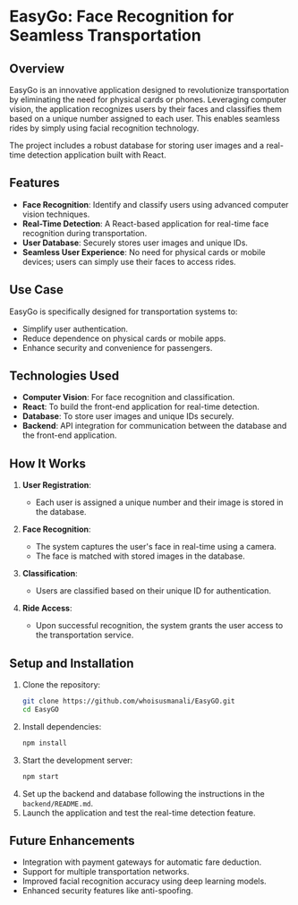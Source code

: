 # EasyGo: Face Recognition for Seamless Transportation

## Overview
EasyGo is an innovative application designed to revolutionize transportation by eliminating the need for physical cards or phones. Leveraging computer vision, the application recognizes users by their faces and classifies them based on a unique number assigned to each user. This enables seamless rides by simply using facial recognition technology.

The project includes a robust database for storing user images and a real-time detection application built with React.

## Features
- **Face Recognition**: Identify and classify users using advanced computer vision techniques.
- **Real-Time Detection**: A React-based application for real-time face recognition during transportation.
- **User Database**: Securely stores user images and unique IDs.
- **Seamless User Experience**: No need for physical cards or mobile devices; users can simply use their faces to access rides.

## Use Case
EasyGo is specifically designed for transportation systems to:
- Simplify user authentication.
- Reduce dependence on physical cards or mobile apps.
- Enhance security and convenience for passengers.

## Technologies Used
- **Computer Vision**: For face recognition and classification.
- **React**: To build the front-end application for real-time detection.
- **Database**: To store user images and unique IDs securely.
- **Backend**: API integration for communication between the database and the front-end application.

## How It Works
1. **User Registration**: 
   - Each user is assigned a unique number and their image is stored in the database.
   
2. **Face Recognition**:
   - The system captures the user's face in real-time using a camera.
   - The face is matched with stored images in the database.

3. **Classification**:
   - Users are classified based on their unique ID for authentication.

4. **Ride Access**:
   - Upon successful recognition, the system grants the user access to the transportation service.

## Setup and Installation
1. Clone the repository:
   ```bash
   git clone https://github.com/whoisusmanali/EasyGO.git
   cd EasyGO
   ```
2. Install dependencies:
   ```bash
   npm install
   ```
3. Start the development server:
   ```bash
   npm start
   ```
4. Set up the backend and database following the instructions in the `backend/README.md`.
5. Launch the application and test the real-time detection feature.

## Future Enhancements
- Integration with payment gateways for automatic fare deduction.
- Support for multiple transportation networks.
- Improved facial recognition accuracy using deep learning models.
- Enhanced security features like anti-spoofing.